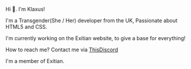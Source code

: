 Hi 👋. I'm Klaxus!

I'm a Transgender(She / Her) developer from the UK, Passionate about HTML5 and CSS.

I'm currently working on the Exitian website, to give a base for everything!

How to reach me? Contact me via [ThisDiscord](https://discord.gg/exitian)

I'm a member of Exitian.
